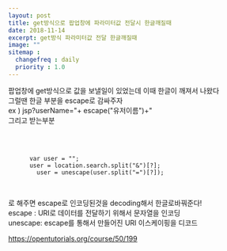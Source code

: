 ```yaml
---
layout: post
title: get방식으로 팝업창에 파라미터값 전달시 한글깨질때
date: 2018-11-14
excerpt: get방식 파라미터값 전달 한글깨질때
image: ""
sitemap :
  changefreq : daily
  priority : 1.0
---
```

<div>
  <p>
    팝업창에 get방식으로 값을 보낼일이 있었는데 이때 한글이 깨져서 나왔다
    <br/>
    그럴땐 한글 부분을 escape로 감싸주자
    <br/>
    ex ) jsp?userName="+ escape("유저이름")+" <br/>
    그리고 받는부분
  </p>
  <br/>
  <pre>
    <code>
      var user = "";
      user = location.search.split("&")[?];
	    user = unescape(user.split("=")[?]);
    </code>
  </pre>
	<p>
		로 해주면 escape로 인코딩된것을 decoding해서 한글로바꿔준다!
		<br/>
		escape : URI로 데이터를 전달하기 위해서 문자열을 인코딩<br/>
		unescape: escape를 통해서 만들어진 URI 이스케이핑을 디코드
		<br/>
	</p>
	<a href="https://opentutorials.org/course/50/199">https://opentutorials.org/course/50/199</a>
</div>
